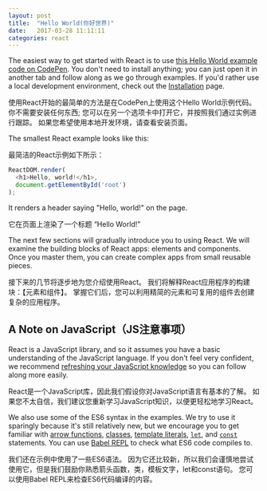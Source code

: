 ```yaml
---
layout: post
title:  "Hello World(你好世界)"
date:   2017-03-28 11:11:11
categories: react
---
```


The easiest way to get started with React is to use [this Hello World example code on CodePen](http://codepen.io/gaearon/pen/ZpvBNJ?editors=0010). You don't need to install anything; you can just open it in another tab and follow along as we go through examples. If you'd rather use a local development environment, check out the [Installation](/react/docs/installation.html) page.

使用React开始的最简单的方法是在CodePen上使用这个Hello World示例代码。 你不需要安装任何东西; 您可以在另一个选项卡中打开它，并按照我们通过实例进行跟踪。 如果您希望使用本地开发环境，请查看安装页面。

The smallest React example looks like this:

最简洁的React示例如下所示：

```js
ReactDOM.render(
  <h1>Hello, world!</h1>,
  document.getElementById('root')
);
```

It renders a header saying "Hello, world!" on the page.

它在页面上渲染了一个标题 “Hello World!”

The next few sections will gradually introduce you to using React. We will examine the building blocks of React apps: elements and components. Once you master them, you can create complex apps from small reusable pieces.

接下来的几节将逐步地为您介绍使用React。 我们将解释React应用程序的构建块：【元素和组件】。 掌握它们后，您可以利用精简的元素和可复用的组件去创建复杂的应用程序。

## A Note on JavaScript（JS注意事项）

React is a JavaScript library, and so it assumes you have a basic understanding of the JavaScript language. If you don't feel very confident, we recommend [refreshing your JavaScript knowledge](https://developer.mozilla.org/en-US/docs/Web/JavaScript/A_re-introduction_to_JavaScript) so you can follow along more easily.

React是一个JavaScript库，因此我们假设你对JavaScript语言有基本的了解。 如果您不太自信，我们建议您重新学习JavaScript知识，以便更轻松地学习React。

We also use some of the ES6 syntax in the examples. We try to use it sparingly because it's still relatively new, but we encourage you to get familiar with [arrow functions](https://developer.mozilla.org/en-US/docs/Web/JavaScript/Reference/Functions/Arrow_functions), [classes](https://developer.mozilla.org/en-US/docs/Web/JavaScript/Reference/Classes), [template literals](https://developer.mozilla.org/en/docs/Web/JavaScript/Reference/Template_literals), [`let`](https://developer.mozilla.org/en-US/docs/Web/JavaScript/Reference/Statements/let), and [`const`](https://developer.mozilla.org/en-US/docs/Web/JavaScript/Reference/Statements/const) statements. You can use <a href="http://babeljs.io/repl/#?babili=false&evaluate=true&lineWrap=false&presets=es2015%2Creact&experimental=false&loose=false&spec=false&code=const%20element%20%3D%20%3Ch1%3EHello%2C%20world!%3C%2Fh1%3E%3B%0Aconst%20container%20%3D%20document.getElementById('root')%3B%0AReactDOM.render(element%2C%20container)%3B%0A">Babel REPL</a> to check what ES6 code compiles to.

我们还在示例中使用了一些ES6语法。 因为它还比较新，所以我们会谨慎地尝试使用它，但是我们鼓励你熟悉箭头函数，类，模板文字，let和const语句。 您可以使用Babel REPL来检查ES6代码编译的内容。


